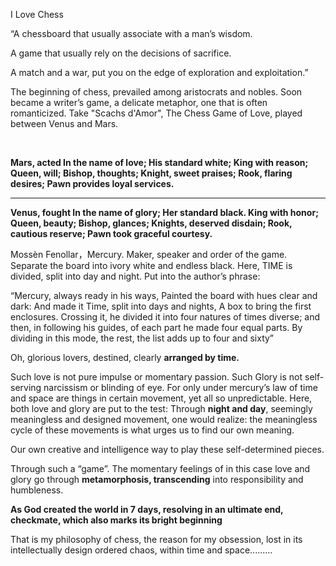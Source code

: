 I Love Chess

 

“A chessboard that usually associate with a man’s wisdom.

 

A game that usually rely on the decisions of sacrifice.

 

A match and a war, put you on the edge of exploration and exploitation.”

 

The beginning of chess, prevailed among aristocrats and nobles. Soon became a writer’s game, a delicate metaphor, one that is often romanticized. Take "Scachs d'Amor", The Chess Game of Love, played between Venus and Mars. 

​                                                         

**Mars, acted In the name of love; His standard white; King with reason; Queen, will; Bishop, thoughts; Knight,  sweet praises; Rook, flaring desires;  Pawn provides loyal services.** 

****

**Venus, fought In the name of glory; Her standard black. King with honor; Queen, beauty; Bishop, glances; Knights, deserved disdain; Rook, cautious reserve; Pawn took graceful courtesy.**

 

Mossèn Fenollar，Mercury. Maker, speaker and order of the game. Separate the board into ivory white and endless black. Here, TIME is divided, split into day and night. Put into the author’s phrase:

 

“Mercury, always ready in his ways, Painted the board with hues clear and dark: And made it Time, split into days and nights, A box to bring the first enclosures. Crossing it, he divided it into four natures of times diverse; and then, in following his guides, of each part he made four equal parts. By dividing in this mode, the rest, the list adds up to four and sixty”

 

Oh, glorious lovers, destined, clearly **arranged by time.** 

 

Such love is not pure impulse or momentary passion. Such Glory is not self-serving narcissism or blinding of eye. For only under mercury’s law of time and space are things in certain movement, yet all so unpredictable.  Here, both love and glory are put to the test: Through **night and day**, seemingly meaningless and designed movement, one would realize: the meaningless cycle of these movements is what urges us to find our own meaning. 

 

Our own creative and intelligence way to play these self-determined pieces.

 

Through such a “game”. The momentary feelings of in this case love and glory go through **metamorphosis, transcending** into responsibility and humbleness.

 

**As God created the world in 7 days, resolving in an ultimate end, checkmate, which also marks its bright beginning**

 

That is my philosophy of chess, the reason for my obsession, lost in its intellectually design ordered chaos, within time and space......... 